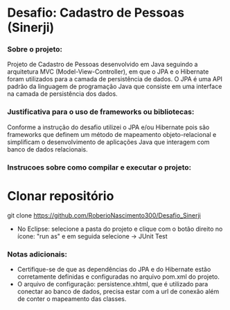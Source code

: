 # Desafio: Cadastro de Pessoas (Sinerji)

### Sobre o projeto:
Projeto de Cadastro de Pessoas desenvolvido em Java seguindo a arquitetura MVC (Model-View-Controller), em que o JPA e o Hibernate foram utilizados para a camada de persistência de dados.
O JPA é uma API padrão da linguagem de programação Java que consiste em uma interface na camada de persistência dos dados.

### Justificativa para o uso de frameworks ou bibliotecas:
Conforme a instrução do desafio utilizei o JPA e/ou Hibernate pois são frameworks que definem um método de mapeamento objeto-relacional e simplificam o desenvolvimento de aplicações Java que interagem com banco de dados relacionais.

### Instrucoes sobre como compilar e executar o projeto:

# Clonar repositório
git clone https://github.com/RoberioNascimento300/Desafio_Sinerji

* No Eclipse: selecione a pasta do projeto e clique com o botão direito no ícone: "run as" e em seguida selecione -> JUnit Test

### Notas adicionais:
* Certifique-se de que as dependências do JPA e do Hibernate estão corretamente definidas e configuradas no arquivo pom.xml do projeto.
* O arquivo de configuração: persistence.xhtml, que é utilizado para conectar ao banco de dados, precisa estar com a url de conexão além de conter o mapeamento das classes.


